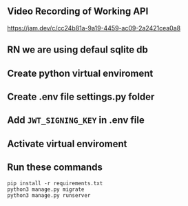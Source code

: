 ## Video Recording of Working API
https://jam.dev/c/cc24b81a-9a19-4459-ac09-2a2421cea0a8

## RN we are using defaul sqlite db

## Create python virtual enviroment 
## Create .env file settings.py folder
## Add `JWT_SIGNING_KEY` in .env file
## Activate virtual enviroment


## Run these commands
```
pip install -r requirements.txt
python3 manage.py migrate
python3 manage.py runserver
```

